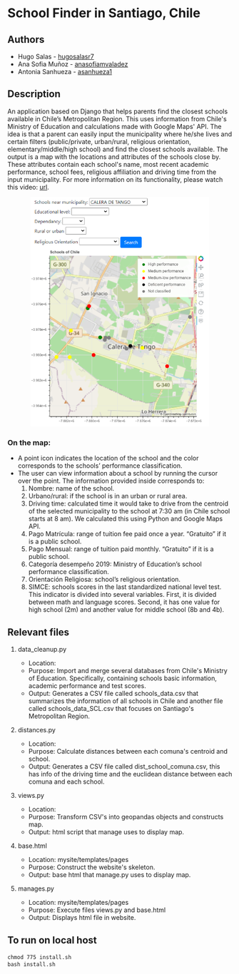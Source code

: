 # School Finder in Santiago, Chile

## Authors
- Hugo Salas - [hugosalasr7](https://github.com/hugosalasr7)
- Ana Sofia Muñoz - [anasofiamvaladez](https://github.com/anasofiamvaladez)
- Antonia Sanhueza - [asanhueza1](https://github.com/asanhueza1)

## Description

An application based on Django that helps parents find the closest schools available in Chile’s Metropolitan Region. This uses information from Chile's Ministry of Education and calculations made with Google Maps' API. The idea is that a parent can easily input the municipality where he/she lives and certain filters (public/private, urban/rural, religious orientation, elementary/middle/high school) and find the closest schools available. The output is a map with the locations and attributes of the schools close by. These attributes contain each school's name, most recent academic performance, school fees, religious affiliation and driving time from the input municipality. For more information on its functionality, please watch this video: [url](https://github.com/hugosalasr7/school_finder_CH/blob/main/Images%20%26%20Video/vid_sample_sfCH.mp4).

<p align="center">
  <img src="https://github.com/hugosalasr7/school_finder_CH/blob/main/Images%20%26%20Video/Screenshot%202022-02-27%20215729.png" alt="drawing" width="400" />
</p>

### On the map: 

- A point icon indicates the location of the school and the color corresponds to the schools’ performance classification.
- The user can view information about a school by running the cursor over the point. The information provided inside corresponds to:
  1. Nombre: name of the school.
  2. Urbano/rural: if the school is in an urban or rural area.
  3. Driving time: calculated time it would take to drive from the centroid of the selected municipality to the school at 7:30 am (in Chile school starts at 8 am). We calculated this using Python and Google Maps API.
  4. Pago Matrícula: range of tuition fee paid once a year. “Gratuito” if it is a public school.
  5. Pago Mensual: range of tuition paid monthly. “Gratuito” if it is a public school.
  6. Categoría desempeño 2019: Ministry of Education’s school performance classification.
  7. Orientación Religiosa: school’s religious orientation.
  8. SIMCE: schools scores in the last standardized national level test. This indicator is divided into several variables. First, it is divided between math and language scores. Second, it has one value for high school (2m) and another value for middle school (8b and 4b).

## Relevant files

1) data_cleanup.py
    - Location:
    - Purpose: Import and merge several databases from Chile's Ministry of Education. Specifically, containing schools basic information, academic performance and test scores.
    - Output:  Generates a CSV file called schools_data.csv that summarizes the information of all schools in Chile and another file called schools_data_SCL.csv that focuses on Santiago's Metropolitan Region.

2) distances.py
    - Location:
    - Purpose: Calculate distances between each comuna's centroid and school.
    - Output:  Generates a CSV file called dist_school_comuna.csv, this has info of the driving time and the euclidean distance between each comuna and each school.

3) views.py
    - Location:
    - Purpose: Transform CSV's into geopandas objects and constructs map.
    - Output: html script that manage uses to display map.

4) base.html
    - Location: mysite/templates/pages
    - Purpose: Construct the website's skeleton.
    - Output: base html that manage.py uses to display map.

5) manages.py
    - Location: mysite/templates/pages
    - Purpose: Execute files views.py and base.html
    - Output: Displays html file in website.

## To run on local host 
```
chmod 775 install.sh
bash install.sh
```
